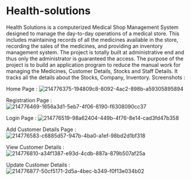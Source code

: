 # Health-solutions
Health Solutions is a computerized Medical Shop Management System designed to manage the day-to-day operations of a medical store. This includes maintaining records of all the medicines available in the store, recording the sales of the medicines, and providing an inventory management system.
The project is totally built at administrative end and thus only the administrator is guaranteed the access. The purpose of the project is to build an application program to reduce the manual work for managing the Medicines, Customer Details, Stocks and Staff Details. It tracks all the details about the Stocks, Company, Inventory.
Screenshots :

Home Page :
![214776375-194809c8-8092-4ac2-898b-a59305895894](https://github.com/afin4412/Health-solutions/assets/119394890/39ee616a-58c9-4e62-b7c9-587011077a11)

Registration Page :
![214776469-1656a3d1-5eb7-4f06-8190-f6308090cc37](https://github.com/afin4412/Health-solutions/assets/119394890/2c0206b2-f9e6-4295-b7ed-24a92bf93c5a)

Login Page :
![214776519-98a62404-449b-4f76-8e14-cad3fd47b358](https://github.com/afin4412/Health-solutions/assets/119394890/1e5e5d59-0b97-44db-a676-52c073cec26d)

Add Customer Details Page :
![214776583-c6885d57-947b-4ba0-a1ef-98bd2d1bf318](https://github.com/afin4412/Health-solutions/assets/119394890/b48c24dc-4ded-43e0-990c-11608440e70f)

View Customer Details :
![214776810-a34f1387-e93d-4cdb-887a-879b507af25a](https://github.com/afin4412/Health-solutions/assets/119394890/a071ca63-fc27-4c1c-966d-06b0855816ad)

Update Customer Details :
![214776877-50cf5171-2d5a-4bec-b349-f0f13e034b02](https://github.com/afin4412/Health-solutions/assets/119394890/a0e853b5-8e50-4715-8b80-431627e09179)

